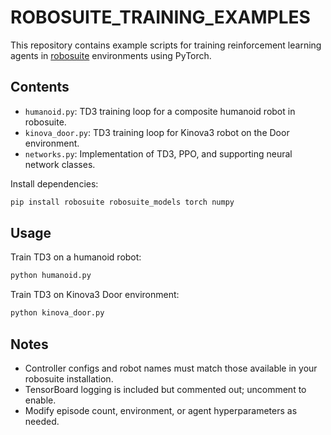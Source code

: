 # ROBOSUITE_TRAINING_EXAMPLES

This repository contains example scripts for training reinforcement learning agents in [robosuite](https://robosuite.ai/docs/overview.html) environments using PyTorch.

## Contents

- `humanoid.py`: TD3 training loop for a composite humanoid robot in robosuite.
- `kinova_door.py`: TD3 training loop for Kinova3 robot on the Door environment.
- `networks.py`: Implementation of TD3, PPO, and supporting neural network classes.

Install dependencies:
```bash
pip install robosuite robosuite_models torch numpy
```

## Usage

Train TD3 on a humanoid robot:
```bash
python humanoid.py
```

Train TD3 on Kinova3 Door environment:
```bash
python kinova_door.py
```

## Notes

- Controller configs and robot names must match those available in your robosuite installation.
- TensorBoard logging is included but commented out; uncomment to enable.
- Modify episode count, environment, or agent hyperparameters as needed.


